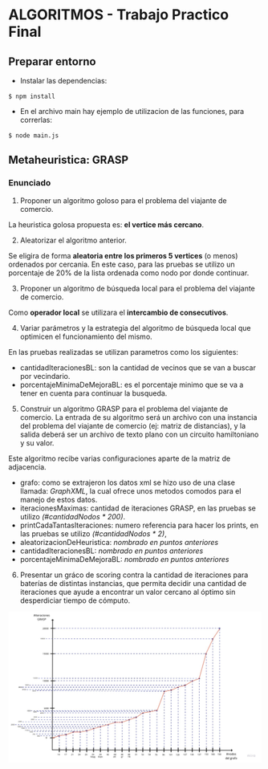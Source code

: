 # ALGORITMOS - Trabajo Practico Final

## Preparar entorno

- Instalar las dependencias: 
```
$ npm install
```
- En el archivo main hay ejemplo de utilizacion de las funciones, para correrlas:
```
$ node main.js
```

## Metaheuristica: GRASP

### Enunciado

1. Proponer un algoritmo goloso para el problema del viajante de comercio.

La heuristica golosa propuesta es: **el vertice más cercano**.

2. Aleatorizar el algoritmo anterior.

Se eligira de forma **aleatoria entre los primeros 5 vertices** (o menos) ordenados por cercania.
En este caso, para las pruebas se utilizo un porcentaje de 20% de la lista ordenada como nodo por donde continuar.

3. Proponer un algoritmo de búsqueda local para el problema del viajante de comercio.

Como **operador local** se utilizara el **intercambio de consecutivos**.

4. Variar parámetros y la estrategia del algoritmo de búsqueda local que optimicen el funcionamiento del mismo.

En las pruebas realizadas se utilizan parametros como los siguientes:
- cantidadIteracionesBL: son la cantidad de vecinos que se van a buscar por vecindario.
- porcentajeMinimaDeMejoraBL: es el porcentaje minimo que se va a tener en cuenta para continuar la busqueda.

5. Construir un algoritmo GRASP para el problema del viajante de comercio. La entrada de su algoritmo será un
archivo con una instancia del problema del viajante de comercio (ej: matriz de distancias), y la salida deberá ser
un archivo de texto plano con un circuito hamiltoniano y su valor.

Este algoritmo recibe varias configuraciones aparte de la matriz de adjacencia.
- grafo: como se extrajeron los datos xml se hizo uso de una clase llamada: *GraphXML*, la cual ofrece unos metodos comodos para el manejo de estos datos.
- iteracionesMaximas: cantidad de iteraciones GRASP, en las pruebas se utilizo *(#cantidadNodos * 200)*.
- printCadaTantasIteraciones: numero referencia para hacer los prints, en las pruebas se utilizo *(#cantidadNodos * 2)*,
- aleatorizacionDeHeuristica: *nombrado en puntos anteriores*
- cantidadIteracionesBL: *nombrado en puntos anteriores*
- porcentajeMinimaDeMejoraBL: *nombrado en puntos anteriores*

6. Presentar un gráco de scoring contra la cantidad de iteraciones para baterías de distintas instancias, que permita
decidir una cantidad de iteraciones que ayude a encontrar un valor cercano al óptimo sin desperdiciar tiempo de
cómputo.


![Grafico de scoring](./data/grafico.jpg)